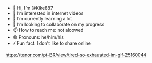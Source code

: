 - 👋 Hi, I’m @Kike887
- 👀 I’m interested in internet videos
- 🌱 I’m currently learning a lot
- 💞️ I’m looking to collaborate on my progress
- 📫 How to reach me: not aloowed
- 😄 Pronouns: he/him/his
- ⚡ Fun fact: I don't like to share online

<!---
Kike887/Kike887 is a ✨ special ✨ repository because its `README.md` (this file) appears on your GitHub profile.
You can click the Preview link to take a look at your changes.
--->
https://tenor.com/pt-BR/view/tired-so-exhausted-im-gif-25160044
